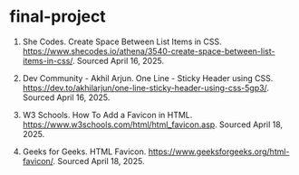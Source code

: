 # final-project

1. She Codes. Create Space Between List Items in CSS. https://www.shecodes.io/athena/3540-create-space-between-list-items-in-css/. Sourced April 16, 2025.

2. Dev Community - Akhil Arjun. One Line - Sticky Header using CSS. https://dev.to/akhilarjun/one-line-sticky-header-using-css-5gp3/. Sourced April 16, 2025.

3. W3 Schools. How To Add a Favicon in HTML. https://www.w3schools.com/html/html_favicon.asp. Sourced April 18, 2025. 

4. Geeks for Geeks. HTML Favicon. https://www.geeksforgeeks.org/html-favicon/. Sourced April 18, 2025.